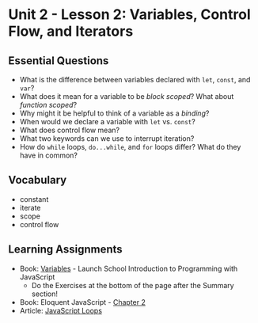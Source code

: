 # Unit 2 - Lesson 2: Variables, Control Flow, and Iterators

## Essential Questions
* What is the difference between variables declared with `let`, `const`, and `var`?
* What does it mean for a variable to be _block scoped_? What about _function scoped_?
* Why might it be helpful to think of a variable as a _binding_?
* When would we declare a variable with `let` vs. `const`?
* What does control flow mean?
* What two keywords can we use to interrupt iteration?
* How do `while` loops, `do...while`, and `for` loops differ? What do they have in common?

## Vocabulary
* constant
* iterate
* scope
* control flow


## Learning Assignments
* Book: [Variables](https://launchschool.com/books/javascript/read/variables) - Launch School Introduction to Programming with JavaScript
  - Do the Exercises at the bottom of the page after the Summary section!
* Book: Eloquent JavaScript - [Chapter 2](https://eloquentjavascript.net/02_program_structure.html) 
* Article: [JavaScript Loops](https://www.tutorialrepublic.com/javascript-tutorial/javascript-loops.php)
